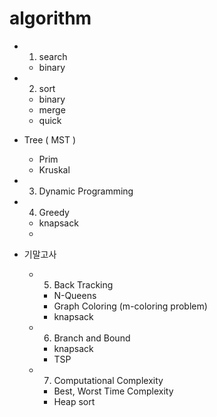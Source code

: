 # algorithm

- 1. search
  - binary

- 2. sort
  - binary
  - merge
  - quick

- Tree ( MST )
  - Prim
  - Kruskal

- 3. Dynamic Programming

- 4. Greedy
  - knapsack
  -

- 기말고사
  - 5. Back Tracking
    - N-Queens
    - Graph Coloring (m-coloring problem)
    - knapsack

  - 6. Branch and Bound
    - knapsack
    - TSP

  - 7. Computational Complexity
    - Best, Worst Time Complexity
    - Heap sort
  
